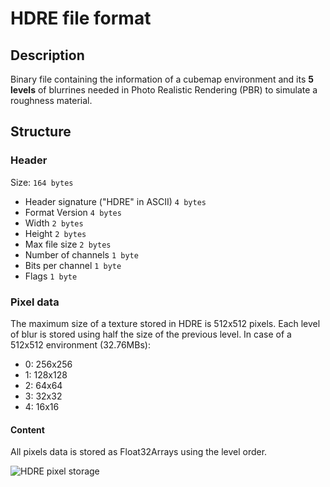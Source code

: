 # HDRE file format

## Description

Binary file containing the information of a cubemap environment and its **5 levels** of blurrines needed in Photo Realistic Rendering (PBR) to simulate a roughness material.   

## Structure

### Header

Size: ```164 bytes```

 * Header signature ("HDRE" in ASCII)       ```4 bytes```
 * Format Version                           ```4 bytes```
 * Width                                    ```2 bytes```
 * Height                                   ```2 bytes```
 * Max file size                            ```2 bytes```
 * Number of channels                       ```1 byte```
 * Bits per channel                         ```1 byte```
 * Flags                                    ```1 byte```

### Pixel data

The maximum size of a texture stored in HDRE is 512x512 pixels. Each level of blur is stored using half the size of the previous level. In case of a 512x512 environment (32.76MBs):

* 0: 256x256
* 1: 128x128
* 2: 64x64
* 3: 32x32
* 4: 16x16

#### Content

All pixels data is stored as Float32Arrays using the level order.

![HDRE pixel storage](https://webglstudio.org/users/arodriguez/screenshots/levels.PNG)

